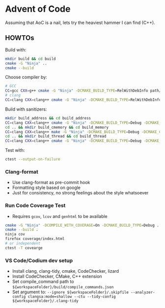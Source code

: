 # Advent of Code

Assuming that AoC is a nail, lets try the heaviest hammer I can find (C++).

## HOWTOs
Build with:
```bash
mkdir build && cd build
cmake -G "Ninja" ..
cmake --build
```

Choose compiler by:
```bash
# GCC
CC=gcc CXX=g++ cmake -G "Ninja" -DCMAKE_BUILD_TYPE=RelWithDebInfo path/to/source
# clang
CC=clang CXX=clang++ cmake -G "Ninja" -DCMAKE_BUILD_TYPE=RelWithDebInfo path/to/source
```

Build with sanitizers:
```bash
mkdir build_address && cd build_address
CC=clang CXX=clang++ cmake -G "Ninja" -DCMAKE_BUILD_TYPE=Debug -DCMAKE_CXX_FLAGS="-fsanitize=address -fsanitize=undefined" path/to/source
cd .. && mkdir build_cmemory && cd build_memory
CC=clang CXX=clang++ make -G "Ninja" -DCMAKE_BUILD_TYPE=Debug -DCMAKE_CXX_FLAGS="-fsanitize=memory" path/to/source
cd .. && mkdir build_thread && cd build_thread
CC=clang CXX=clang++ cmake -G "Ninja" -DCMAKE_BUILD_TYPE=Debug -DCMAKE_CXX_FLAGS="-fsanitize=thread" path/to/source
```

Test with:
```bash
ctest --output-on-failure
```

### Clang-format
- Use clang-format as pre-commit hook
- Formatting style based on google
- Just for consistency, no strong feelings about the style whatsoever

### Run Code Coverage Test
- Requires `gcov`, `lcov` and `genhtml` to be available
```bash
cmake -G "Ninja" -DCOMPILE_WITH_COVERAGE=On -DCMAKE_BUILD_TYPE=Debug ../AdventOfCode
cmake --build .
ninja cov
firefox coverage/index.html
# or independent
ctest -T covearge
```


### VS Code/Codium dev setup
- Install clang, clang-tidy, cmake, CodeChecker, lizard
- Install CodeChecker, CMake, C++ extension
- Set compile_command path to `${workspaceFolder}/build/compile_commands.json`
- Set argument to: `--ignore ${workspaceFolder}/.skipfile --analyzer-config clangsa:mode=shallow --ctu --tidy-config ${workspaceFolder}/.clang-tidy`
